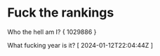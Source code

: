 # Fuck the rankings

Who the hell am I?
{ 1029886 }

What fucking year is it?
[ 2024-01-12T22:04:44Z ]
